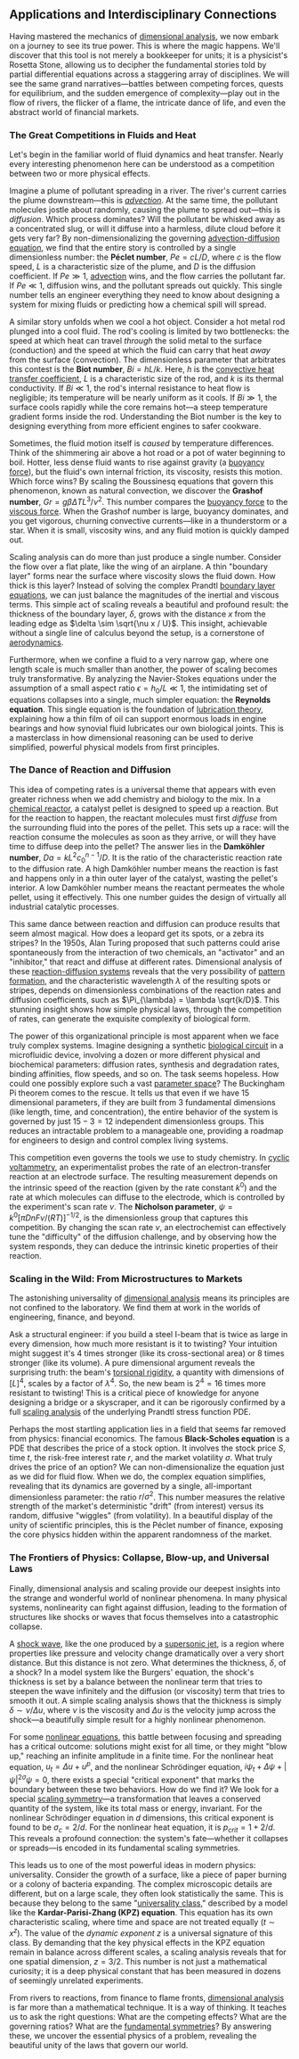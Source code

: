 ## Applications and Interdisciplinary Connections

Having mastered the mechanics of [dimensional analysis](@article_id:139765), we now embark on a journey to see its true power. This is where the magic happens. We'll discover that this tool is not merely a bookkeeper for units; it is a physicist's Rosetta Stone, allowing us to decipher the fundamental stories told by partial differential equations across a staggering array of disciplines. We will see the same grand narratives—battles between competing forces, quests for equilibrium, and the sudden emergence of complexity—play out in the flow of rivers, the flicker of a flame, the intricate dance of life, and even the abstract world of financial markets.

### The Great Competitions in Fluids and Heat

Let's begin in the familiar world of fluid dynamics and heat transfer. Nearly every interesting phenomenon here can be understood as a competition between two or more physical effects.

Imagine a plume of pollutant spreading in a river. The river's current carries the plume downstream—this is *[advection](@article_id:269532)*. At the same time, the pollutant molecules jostle about randomly, causing the plume to spread out—this is *diffusion*. Which process dominates? Will the pollutant be whisked away as a concentrated slug, or will it diffuse into a harmless, dilute cloud before it gets very far? By non-dimensionalizing the governing [advection-diffusion equation](@article_id:143508), we find that the entire story is controlled by a single dimensionless number: the **Péclet number**, $Pe = cL/D$, where $c$ is the flow speed, $L$ is a characteristic size of the plume, and $D$ is the diffusion coefficient. If $Pe \gg 1$, [advection](@article_id:269532) wins, and the flow carries the pollutant far. If $Pe \ll 1$, diffusion wins, and the pollutant spreads out quickly. This single number tells an engineer everything they need to know about designing a system for mixing fluids or predicting how a chemical spill will spread.

A similar story unfolds when we cool a hot object. Consider a hot metal rod plunged into a cool fluid. The rod's cooling is limited by two bottlenecks: the speed at which heat can travel *through* the solid metal to the surface (conduction) and the speed at which the fluid can carry that heat *away* from the surface (convection). The dimensionless parameter that arbitrates this contest is the **Biot number**, $Bi = hL/k$. Here, $h$ is the [convective heat transfer coefficient](@article_id:150535), $L$ is a characteristic size of the rod, and $k$ is its thermal conductivity. If $Bi \ll 1$, the rod's internal resistance to heat flow is negligible; its temperature will be nearly uniform as it cools. If $Bi \gg 1$, the surface cools rapidly while the core remains hot—a steep temperature gradient forms inside the rod. Understanding the Biot number is the key to designing everything from more efficient engines to safer cookware.

Sometimes, the fluid motion itself is *caused* by temperature differences. Think of the shimmering air above a hot road or a pot of water beginning to boil. Hotter, less dense fluid wants to rise against gravity (a [buoyancy force](@article_id:153594)), but the fluid's own internal friction, its viscosity, resists this motion. Which force wins? By scaling the Boussinesq equations that govern this phenomenon, known as natural convection, we discover the **Grashof number**, $Gr = g \beta \Delta T L^3 / \nu^2$. This number compares the [buoyancy force](@article_id:153594) to the [viscous force](@article_id:264097). When the Grashof number is large, buoyancy dominates, and you get vigorous, churning convective currents—like in a thunderstorm or a star. When it is small, viscosity wins, and any fluid motion is quickly damped out.

Scaling analysis can do more than just produce a single number. Consider the flow over a flat plate, like the wing of an airplane. A thin "boundary layer" forms near the surface where viscosity slows the fluid down. How thick is this layer? Instead of solving the complex Prandtl [boundary layer equations](@article_id:202323), we can just balance the magnitudes of the inertial and viscous terms. This simple act of scaling reveals a beautiful and profound result: the thickness of the boundary layer, $\delta$, grows with the distance $x$ from the leading edge as $\delta \sim \sqrt{\nu x / U}$. This insight, achievable without a single line of calculus beyond the setup, is a cornerstone of [aerodynamics](@article_id:192517).

Furthermore, when we confine a fluid to a very narrow gap, where one length scale is much smaller than another, the power of scaling becomes truly transformative. By analyzing the Navier-Stokes equations under the assumption of a small aspect ratio $\epsilon = h_0/L \ll 1$, the intimidating set of equations collapses into a single, much simpler equation: the **Reynolds equation**. This single equation is the foundation of [lubrication theory](@article_id:184766), explaining how a thin film of oil can support enormous loads in engine bearings and how synovial fluid lubricates our own biological joints. This is a masterclass in how dimensional reasoning can be used to derive simplified, powerful physical models from first principles.

### The Dance of Reaction and Diffusion

This idea of competing rates is a universal theme that appears with even greater richness when we add chemistry and biology to the mix. In a [chemical reactor](@article_id:203969), a catalyst pellet is designed to speed up a reaction. But for the reaction to happen, the reactant molecules must first *diffuse* from the surrounding fluid into the pores of the pellet. This sets up a race: will the reaction consume the molecules as soon as they arrive, or will they have time to diffuse deep into the pellet? The answer lies in the **Damköhler number**, $Da = k L^2 c_0^{n-1} / D$. It is the ratio of the characteristic reaction rate to the diffusion rate. A high Damköhler number means the reaction is fast and happens only in a thin outer layer of the catalyst, wasting the pellet's interior. A low Damköhler number means the reactant permeates the whole pellet, using it effectively. This one number guides the design of virtually all industrial catalytic processes.

This same dance between reaction and diffusion can produce results that seem almost magical. How does a leopard get its spots, or a zebra its stripes? In the 1950s, Alan Turing proposed that such patterns could arise spontaneously from the interaction of two chemicals, an "activator" and an "inhibitor," that react and diffuse at different rates. Dimensional analysis of these [reaction-diffusion systems](@article_id:136406) reveals that the very possibility of [pattern formation](@article_id:139504), and the characteristic wavelength $\lambda$ of the resulting spots or stripes, depends on dimensionless combinations of the reaction rates and diffusion coefficients, such as $\Pi_{\lambda} = \lambda \sqrt{k/D}$. This stunning insight shows how simple physical laws, through the competition of rates, can generate the exquisite complexity of biological form.

The power of this organizational principle is most apparent when we face truly complex systems. Imagine designing a synthetic [biological circuit](@article_id:188077) in a microfluidic device, involving a dozen or more different physical and biochemical parameters: diffusion rates, synthesis and degradation rates, binding affinities, flow speeds, and so on. The task seems hopeless. How could one possibly explore such a vast [parameter space](@article_id:178087)? The Buckingham Pi theorem comes to the rescue. It tells us that even if we have 15 dimensional parameters, if they are built from 3 fundamental dimensions (like length, time, and concentration), the entire behavior of the system is governed by just $15 - 3 = 12$ independent dimensionless groups. This reduces an intractable problem to a manageable one, providing a roadmap for engineers to design and control complex living systems.

This competition even governs the tools we use to study chemistry. In [cyclic voltammetry](@article_id:155897), an experimentalist probes the rate of an electron-transfer reaction at an electrode surface. The resulting measurement depends on the intrinsic speed of the reaction (given by the rate constant $k^0$) and the rate at which molecules can diffuse to the electrode, which is controlled by the experiment's scan rate $\nu$. The **Nicholson parameter**, $\psi = k^0 [\pi D n F \nu / (RT)]^{-1/2}$, is the dimensionless group that captures this competition. By changing the scan rate $\nu$, an electrochemist can effectively tune the "difficulty" of the diffusion challenge, and by observing how the system responds, they can deduce the intrinsic kinetic properties of their reaction.

### Scaling in the Wild: From Microstructures to Markets

The astonishing universality of [dimensional analysis](@article_id:139765) means its principles are not confined to the laboratory. We find them at work in the worlds of engineering, finance, and beyond.

Ask a structural engineer: if you build a steel I-beam that is twice as large in every dimension, how much more resistant is it to twisting? Your intuition might suggest it's 4 times stronger (like its cross-sectional area) or 8 times stronger (like its volume). A pure dimensional argument reveals the surprising truth: the beam's [torsional rigidity](@article_id:193032), a quantity with dimensions of $[L]^4$, scales by a factor of $\lambda^4$. So, the new beam is $2^4 = 16$ times more resistant to twisting! This is a critical piece of knowledge for anyone designing a bridge or a skyscraper, and it can be rigorously confirmed by a full [scaling analysis](@article_id:153187) of the underlying Prandtl stress function PDE.

Perhaps the most startling application lies in a field that seems far removed from physics: financial economics. The famous **Black-Scholes equation** is a PDE that describes the price of a stock option. It involves the stock price $S$, time $t$, the risk-free interest rate $r$, and the market volatility $\sigma$. What truly drives the price of an option? We can non-dimensionalize the equation just as we did for fluid flow. When we do, the complex equation simplifies, revealing that its dynamics are governed by a single, all-important dimensionless parameter: the ratio $r/\sigma^2$. This number measures the relative strength of the market's deterministic "drift" (from interest) versus its random, diffusive "wiggles" (from volatility). In a beautiful display of the unity of scientific principles, this is the Péclet number of finance, exposing the core physics hidden within the apparent randomness of the market.

### The Frontiers of Physics: Collapse, Blow-up, and Universal Laws

Finally, dimensional analysis and scaling provide our deepest insights into the strange and wonderful world of nonlinear phenomena. In many physical systems, nonlinearity can fight against diffusion, leading to the formation of structures like shocks or waves that focus themselves into a catastrophic collapse.

A [shock wave](@article_id:261095), like the one produced by a [supersonic jet](@article_id:164661), is a region where properties like pressure and velocity change dramatically over a very short distance. But this distance is not zero. What determines the thickness, $\delta$, of a shock? In a model system like the Burgers' equation, the shock's thickness is set by a balance between the nonlinear term that tries to steepen the wave infinitely and the diffusion (or viscosity) term that tries to smooth it out. A simple scaling analysis shows that the thickness is simply $\delta \sim \nu / \Delta u$, where $\nu$ is the viscosity and $\Delta u$ is the velocity jump across the shock—a beautifully simple result for a highly nonlinear phenomenon.

For some [nonlinear equations](@article_id:145358), this battle between focusing and spreading has a critical outcome: solutions might exist for all time, or they might "blow up," reaching an infinite amplitude in a finite time. For the nonlinear heat equation, $u_t = \Delta u + u^p$, and the nonlinear Schrödinger equation, $i\psi_t + \Delta\psi + |\psi|^{2\sigma}\psi = 0$, there exists a special "critical exponent" that marks the boundary between these two behaviors. How do we find it? We look for a special [scaling symmetry](@article_id:161526)—a transformation that leaves a conserved quantity of the system, like its total mass or energy, invariant. For the nonlinear Schrödinger equation in $d$ dimensions, this critical exponent is found to be $\sigma_c = 2/d$. For the nonlinear heat equation, it is $p_{crit} = 1 + 2/d$. This reveals a profound connection: the system's fate—whether it collapses or spreads—is encoded in its fundamental scaling symmetries.

This leads us to one of the most powerful ideas in modern physics: universality. Consider the growth of a surface, like a piece of paper burning or a colony of bacteria expanding. The complex microscopic details are different, but on a large scale, they often look statistically the same. This is because they belong to the same "[universality class](@article_id:138950)," described by a model like the **Kardar-Parisi-Zhang (KPZ) equation**. This equation has its own characteristic scaling, where time and space are not treated equally ($t \sim x^z$). The value of the *dynamic exponent* $z$ is a universal signature of this class. By demanding that the key physical effects in the KPZ equation remain in balance across different scales, a scaling analysis reveals that for one spatial dimension, $z=3/2$. This number is not just a mathematical curiosity; it is a deep physical constant that has been measured in dozens of seemingly unrelated experiments.

From rivers to reactions, from finance to flame fronts, [dimensional analysis](@article_id:139765) is far more than a mathematical technique. It is a way of thinking. It teaches us to ask the right questions: What are the competing effects? What are the governing ratios? What are the [fundamental symmetries](@article_id:160762)? By answering these, we uncover the essential physics of a problem, revealing the beautiful unity of the laws that govern our world.